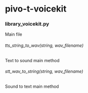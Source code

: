 # pivo-t-voicekit

### library_voicekit.py
Main file
###### tts_string_to_wav(string, wav_filename)
Text to sound main method
###### stt_wav_to_string(string, wav_filename)
Sound to text main method
